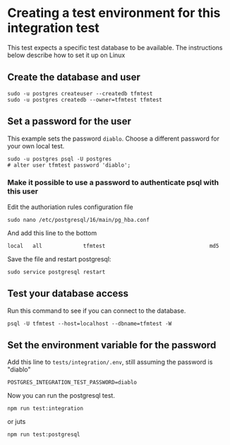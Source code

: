 # Creating a test environment for this integration test

This test expects a specific test database to be available. The instructions below
describe how to set it up on Linux

## Create the database and user
```
sudo -u postgres createuser --createdb tfmtest
sudo -u postgres createdb --owner=tfmtest tfmtest
```

## Set a password for the user

This example sets the password `diablo`. Choose a different password for your own local test.

```
sudo -u postgres psql -U postgres
# alter user tfmtest password 'diablo';
```

### Make it possible to use a password to authenticate psql with this user

Edit the authoriation rules configuration file

```
sudo nano /etc/postgresql/16/main/pg_hba.conf
```

And add this line to the bottom

```
local   all             tfmtest                                 md5
```

Save the file and restart postgresql:

```
sudo service postgresql restart
```

## Test your database access

Run this command to see if you can connect to the database.

```
psql -U tfmtest --host=localhost --dbname=tfmtest -W
```

## Set the environment variable for the password

Add this line to `tests/integration/.env`, still assuming the password is "diablo"

```
POSTGRES_INTEGRATION_TEST_PASSWORD=diablo
```

Now you can run the postgresql test.

```
npm run test:integration
```

or juts

```
npm run test:postgresql
```
